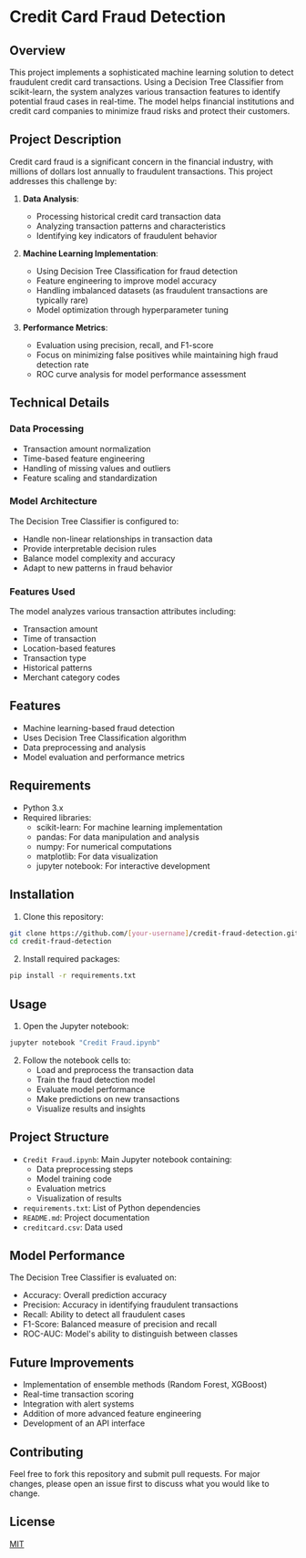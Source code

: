 # Credit Card Fraud Detection

## Overview
This project implements a sophisticated machine learning solution to detect fraudulent credit card transactions. Using a Decision Tree Classifier from scikit-learn, the system analyzes various transaction features to identify potential fraud cases in real-time. The model helps financial institutions and credit card companies to minimize fraud risks and protect their customers.

## Project Description
Credit card fraud is a significant concern in the financial industry, with millions of dollars lost annually to fraudulent transactions. This project addresses this challenge by:

1. **Data Analysis**: 
   - Processing historical credit card transaction data
   - Analyzing transaction patterns and characteristics
   - Identifying key indicators of fraudulent behavior

2. **Machine Learning Implementation**:
   - Using Decision Tree Classification for fraud detection
   - Feature engineering to improve model accuracy
   - Handling imbalanced datasets (as fraudulent transactions are typically rare)
   - Model optimization through hyperparameter tuning

3. **Performance Metrics**:
   - Evaluation using precision, recall, and F1-score
   - Focus on minimizing false positives while maintaining high fraud detection rate
   - ROC curve analysis for model performance assessment

## Technical Details

### Data Processing
- Transaction amount normalization
- Time-based feature engineering
- Handling of missing values and outliers
- Feature scaling and standardization

### Model Architecture
The Decision Tree Classifier is configured to:
- Handle non-linear relationships in transaction data
- Provide interpretable decision rules
- Balance model complexity and accuracy
- Adapt to new patterns in fraud behavior

### Features Used
The model analyzes various transaction attributes including:
- Transaction amount
- Time of transaction
- Location-based features
- Transaction type
- Historical patterns
- Merchant category codes

## Features
- Machine learning-based fraud detection
- Uses Decision Tree Classification algorithm
- Data preprocessing and analysis
- Model evaluation and performance metrics

## Requirements
- Python 3.x
- Required libraries:
  - scikit-learn: For machine learning implementation
  - pandas: For data manipulation and analysis
  - numpy: For numerical computations
  - matplotlib: For data visualization
  - jupyter notebook: For interactive development

## Installation
1. Clone this repository:
```bash
git clone https://github.com/[your-username]/credit-fraud-detection.git
cd credit-fraud-detection
```

2. Install required packages:
```bash
pip install -r requirements.txt
```

## Usage
1. Open the Jupyter notebook:
```bash
jupyter notebook "Credit Fraud.ipynb"
```

2. Follow the notebook cells to:
   - Load and preprocess the transaction data
   - Train the fraud detection model
   - Evaluate model performance
   - Make predictions on new transactions
   - Visualize results and insights

## Project Structure
- `Credit Fraud.ipynb`: Main Jupyter notebook containing:
  - Data preprocessing steps
  - Model training code
  - Evaluation metrics
  - Visualization of results
- `requirements.txt`: List of Python dependencies
- `README.md`: Project documentation
- `creditcard.csv`: Data used

## Model Performance
The Decision Tree Classifier is evaluated on:
- Accuracy: Overall prediction accuracy
- Precision: Accuracy in identifying fraudulent transactions
- Recall: Ability to detect all fraudulent cases
- F1-Score: Balanced measure of precision and recall
- ROC-AUC: Model's ability to distinguish between classes

## Future Improvements
- Implementation of ensemble methods (Random Forest, XGBoost)
- Real-time transaction scoring
- Integration with alert systems
- Addition of more advanced feature engineering
- Development of an API interface

## Contributing
Feel free to fork this repository and submit pull requests. For major changes, please open an issue first to discuss what you would like to change.

## License
[MIT](https://choosealicense.com/licenses/mit/) 
